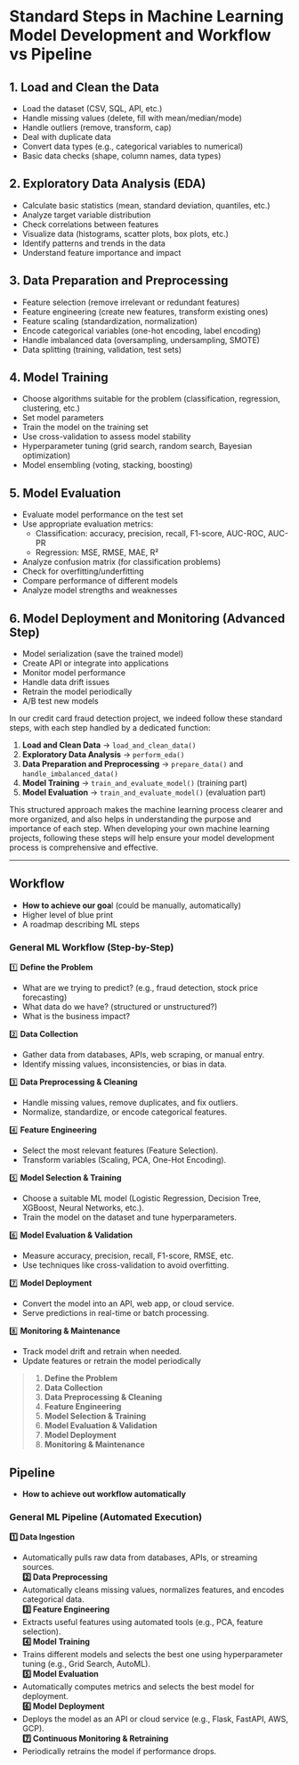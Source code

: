 # Standard Steps in Machine Learning Model Development and Workflow vs Pipeline

## 1. Load and Clean the Data
- Load the dataset (CSV, SQL, API, etc.)
- Handle missing values (delete, fill with mean/median/mode)
- Handle outliers (remove, transform, cap)
- Deal with duplicate data
- Convert data types (e.g., categorical variables to numerical)
- Basic data checks (shape, column names, data types)

## 2. Exploratory Data Analysis (EDA)
- Calculate basic statistics (mean, standard deviation, quantiles, etc.)
- Analyze target variable distribution
- Check correlations between features
- Visualize data (histograms, scatter plots, box plots, etc.)
- Identify patterns and trends in the data
- Understand feature importance and impact

## 3. Data Preparation and Preprocessing
- Feature selection (remove irrelevant or redundant features)
- Feature engineering (create new features, transform existing ones)
- Feature scaling (standardization, normalization)
- Encode categorical variables (one-hot encoding, label encoding)
- Handle imbalanced data (oversampling, undersampling, SMOTE)
- Data splitting (training, validation, test sets)

## 4. Model Training
- Choose algorithms suitable for the problem (classification, regression, clustering, etc.)
- Set model parameters
- Train the model on the training set
- Use cross-validation to assess model stability
- Hyperparameter tuning (grid search, random search, Bayesian optimization)
- Model ensembling (voting, stacking, boosting)

## 5. Model Evaluation
- Evaluate model performance on the test set
- Use appropriate evaluation metrics:
  - Classification: accuracy, precision, recall, F1-score, AUC-ROC, AUC-PR
  - Regression: MSE, RMSE, MAE, R²
- Analyze confusion matrix (for classification problems)
- Check for overfitting/underfitting
- Compare performance of different models
- Analyze model strengths and weaknesses

## 6. Model Deployment and Monitoring (Advanced Step)
- Model serialization (save the trained model)
- Create API or integrate into applications
- Monitor model performance
- Handle data drift issues
- Retrain the model periodically
- A/B test new models

In our credit card fraud detection project, we indeed follow these standard steps, with each step handled by a dedicated function:

1. **Load and Clean Data** → `load_and_clean_data()`
2. **Exploratory Data Analysis** → `perform_eda()`
3. **Data Preparation and Preprocessing** → `prepare_data()` and `handle_imbalanced_data()`
4. **Model Training** → `train_and_evaluate_model()` (training part)
5. **Model Evaluation** → `train_and_evaluate_model()` (evaluation part)

This structured approach makes the machine learning process clearer and more organized, and also helps in understanding the purpose and importance of each step. When developing your own machine learning projects, following these steps will help ensure your model development process is comprehensive and effective.


---
## Workflow
- **How to achieve our goa**l (could be manually, automatically)
- Higher level of blue print
- A roadmap describing ML steps
### General ML Workflow (Step-by-Step)
1️⃣ **Define the Problem** 
- What are we trying to predict? (e.g., fraud detection, stock price forecasting)
- What data do we have? (structured or unstructured?)
- What is the business impact?

2️⃣ **Data Collection** 
- Gather data from databases, APIs, web scraping, or manual entry.
- Identify missing values, inconsistencies, or bias in data.

3️⃣ **Data Preprocessing & Cleaning** 
- Handle missing values, remove duplicates, and fix outliers.
- Normalize, standardize, or encode categorical features.

4️⃣ **Feature Engineering** 
- Select the most relevant features (Feature Selection).
- Transform variables (Scaling, PCA, One-Hot Encoding).

5️⃣ **Model Selection & Training** 
- Choose a suitable ML model (Logistic Regression, Decision Tree, XGBoost, Neural Networks, etc.).
- Train the model on the dataset and tune hyperparameters.

6️⃣ **Model Evaluation & Validation** 
- Measure accuracy, precision, recall, F1-score, RMSE, etc.
- Use techniques like cross-validation to avoid overfitting.

7️⃣ **Model Deployment** 
- Convert the model into an API, web app, or cloud service.
- Serve predictions in real-time or batch processing.

8️⃣ **Monitoring & Maintenance** 
- Track model drift and retrain when needed.
- Update features or retrain the model periodically

> 1. **Define the Problem**  
> 2. **Data Collection**  
> 3. **Data Preprocessing & Cleaning**  
> 4. **Feature Engineering**  
> 5. **Model Selection & Training**  
> 6. **Model Evaluation & Validation**  
> 7. **Model Deployment**  
> 8. **Monitoring & Maintenance**  


## Pipeline
- **How to achieve out workflow automatically**

### General ML Pipeline (Automated Execution)
**1️⃣ Data Ingestion** 
- Automatically pulls raw data from databases, APIs, or streaming sources.  
**2️⃣ Data Preprocessing** 
- Automatically cleans missing values, normalizes features, and encodes categorical data.  
**3️⃣ Feature Engineering**
- Extracts useful features using automated tools (e.g., PCA, feature selection).  
**4️⃣ Model Training** 
- Trains different models and selects the best one using hyperparameter tuning (e.g., Grid Search, AutoML).  
**5️⃣ Model Evaluation**
- Automatically computes metrics and selects the best model for deployment.  
**6️⃣ Model Deployment**
- Deploys the model as an API or cloud service (e.g., Flask, FastAPI, AWS, GCP).  
**7️⃣ Continuous Monitoring & Retraining** 
- Periodically retrains the model if performance drops.